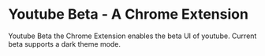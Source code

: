 # Youtube Beta - A Chrome Extension
Youtube Beta the Chrome Extension enables the beta UI of youtube. Current beta supports a dark theme mode.

